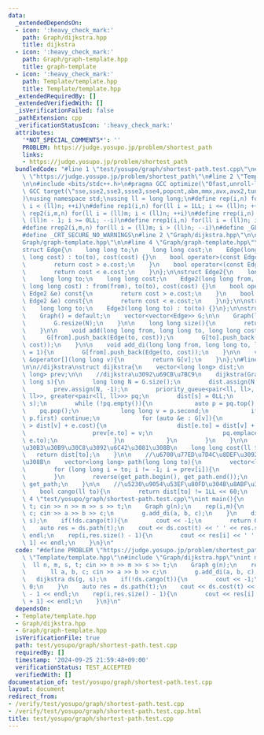 ```yaml
---
data:
  _extendedDependsOn:
  - icon: ':heavy_check_mark:'
    path: Graph/dijkstra.hpp
    title: dijkstra
  - icon: ':heavy_check_mark:'
    path: Graph/graph-template.hpp
    title: graph-template
  - icon: ':heavy_check_mark:'
    path: Template/template.hpp
    title: Template/template.hpp
  _extendedRequiredBy: []
  _extendedVerifiedWith: []
  _isVerificationFailed: false
  _pathExtension: cpp
  _verificationStatusIcon: ':heavy_check_mark:'
  attributes:
    '*NOT_SPECIAL_COMMENTS*': ''
    PROBLEM: https://judge.yosupo.jp/problem/shortest_path
    links:
    - https://judge.yosupo.jp/problem/shortest_path
  bundledCode: "#line 1 \"test/yosupo/graph/shortest-path.test.cpp\"\n#define PROBLEM\
    \ \"https://judge.yosupo.jp/problem/shortest_path\"\n#line 2 \"Template/template.hpp\"\
    \n\n#include <bits/stdc++.h>\n#pragma GCC optimize(\"Ofast,unroll-loops\")\n#pragma\
    \ GCC target(\"sse,sse2,sse3,ssse3,sse4,popcnt,abm,mmx,avx,avx2,tune=native\"\
    )\nusing namespace std;\nusing ll = long long;\n#define rep(i,n) for(ll i = 0LL;\
    \ i < (ll)n; ++i)\n#define rep1(i,n) for(ll i = 1LL; i <= (ll)n; ++i)\n#define\
    \ rep2(i,m,n) for(ll i = (ll)m; i < (ll)n; ++i)\n#define rrep(i,n) for(ll i =\
    \ (ll)n - 1; i >= 0LL; --i)\n#define rrep1(i,n) for(ll i = (ll)n; i > 0LL; --i)\n\
    #define rrep2(i,m,n) for(ll i = (ll)m; i > (ll)n; --i)\n#define _GLIBCXX_DEBUG\n\
    #define _CRT_SECURE_NO_WARNINGS\n#line 2 \"Graph/dijkstra.hpp\"\n\n#line 2 \"\
    Graph/graph-template.hpp\"\n\n#line 4 \"Graph/graph-template.hpp\"\n\n//graph_template\n\
    struct Edge{\n    long long to;\n    long long cost;\n    Edge(long long to, long\
    \ long cost) : to(to), cost(cost) {}\n    bool operator>(const Edge &e) const{\n\
    \        return cost > e.cost;\n    }\n    bool operator<(const Edge &e) const{\n\
    \        return cost < e.cost;\n    }\n};\n\nstruct Edge2{\n    long long from;\n\
    \    long long to;\n    long long cost;\n    Edge2(long long from, long long to,\
    \ long long cost) : from(from), to(to), cost(cost) {}\n    bool operator>(const\
    \ Edge2 &e) const{\n        return cost > e.cost;\n    }\n    bool operator<(const\
    \ Edge2 &e) const{\n        return cost < e.cost;\n    }\n};\n\nstruct Edge3 {\n\
    \    long long to;\n    Edge3(long long to) : to(to) {}\n};\n\nstruct Graph{\n\
    \    Graph() = default;\n    vector<vector<Edge>> G;\n\n    Graph(long long N){\n\
    \        G.resize(N);\n    }\n\n    long long size(){\n        return G.size();\n\
    \    }\n\n    void add(long long from, long long to, long long cost = 1){\n  \
    \      G[from].push_back(Edge(to, cost));\n        G[to].push_back(Edge(from,\
    \ cost));\n    }\n\n    void add_di(long long from, long long to, long long cost\
    \ = 1){\n        G[from].push_back(Edge(to, cost));\n    }\n\n    vector<Edge>\
    \ &operator[](long long v){\n        return G[v];\n    }\n};\n#line 4 \"Graph/dijkstra.hpp\"\
    \n\n//dijkstra\nstruct dijkstra{\n    vector<long long> dist;\n    vector<long\
    \ long> prev;\n\n    //dijkstra\u3092\u69CB\u7BC9\n    dijkstra(Graph &G, long\
    \ long s){\n        long long N = G.size();\n        dist.assign(N, 1LL << 60);\n\
    \        prev.assign(N, -1);\n        priority_queue<pair<ll, ll>, vector<pair<ll,\
    \ ll>>, greater<pair<ll, ll>>> pq;\n        dist[s] = 0LL;\n        pq.emplace(dist[s],\
    \ s);\n        while (!pq.empty()){\n            auto p = pq.top();\n        \
    \    pq.pop();\n            long long v = p.second;\n            if(dist[v] <\
    \ p.first) continue;\n            for (auto &e : G[v]){\n                if (dist[e.to]\
    \ > dist[v] + e.cost){\n                    dist[e.to] = dist[v] + e.cost;\n \
    \                   prev[e.to] = v;\n                    pq.emplace(dist[e.to],\
    \ e.to);\n                }\n            }\n        }\n    }\n\n    //\u6700\u5C0F\
    \u30B3\u30B9\u30C8\u3092\u6C42\u3081\u308B\n    long long cost(ll to){\n     \
    \   return dist[to];\n    }\n\n    //\u6700\u77ED\u7D4C\u8DEF\u3092\u6C42\u3081\
    \u308B\n    vector<long long> path(long long to){\n        vector<ll> get_path;\n\
    \        for (long long i = to; i != -1; i = prev[i]){\n            get_path.push_back(i);\n\
    \        }\n        reverse(get_path.begin(), get_path.end());\n        return\
    \ get_path;\n    }\n\n    //\u5230\u9054\u53EF\u80FD\u304B\u8ABF\u3079\u308B\n\
    \    bool cango(ll to){\n        return dist[to] != 1LL << 60;\n    }\n};\n#line\
    \ 4 \"test/yosupo/graph/shortest-path.test.cpp\"\nint main(){\n    ll n, m, s,\
    \ t; cin >> n >> m >> s >> t;\n    Graph g(n);\n    rep(i,m){\n        ll a, b,\
    \ c; cin >> a >> b >> c;\n        g.add_di(a, b, c);\n    }\n    dijkstra ds(g,\
    \ s);\n    if(!ds.cango(t)){\n        cout << -1;\n        return 0;\n    }\n\
    \    auto res = ds.path(t);\n    cout << ds.cost(t) << ' ' << res.size() - 1 <<\
    \ endl;\n    rep(i,res.size() - 1){\n        cout << res[i] << ' ' << res[i +\
    \ 1] << endl;\n    }\n}\n"
  code: "#define PROBLEM \"https://judge.yosupo.jp/problem/shortest_path\"\n#include\
    \ \"Template/template.hpp\"\n#include \"Graph/dijkstra.hpp\"\nint main(){\n  \
    \  ll n, m, s, t; cin >> n >> m >> s >> t;\n    Graph g(n);\n    rep(i,m){\n \
    \       ll a, b, c; cin >> a >> b >> c;\n        g.add_di(a, b, c);\n    }\n \
    \   dijkstra ds(g, s);\n    if(!ds.cango(t)){\n        cout << -1;\n        return\
    \ 0;\n    }\n    auto res = ds.path(t);\n    cout << ds.cost(t) << ' ' << res.size()\
    \ - 1 << endl;\n    rep(i,res.size() - 1){\n        cout << res[i] << ' ' << res[i\
    \ + 1] << endl;\n    }\n}\n"
  dependsOn:
  - Template/template.hpp
  - Graph/dijkstra.hpp
  - Graph/graph-template.hpp
  isVerificationFile: true
  path: test/yosupo/graph/shortest-path.test.cpp
  requiredBy: []
  timestamp: '2024-09-25 21:59:48+09:00'
  verificationStatus: TEST_ACCEPTED
  verifiedWith: []
documentation_of: test/yosupo/graph/shortest-path.test.cpp
layout: document
redirect_from:
- /verify/test/yosupo/graph/shortest-path.test.cpp
- /verify/test/yosupo/graph/shortest-path.test.cpp.html
title: test/yosupo/graph/shortest-path.test.cpp
---
```

